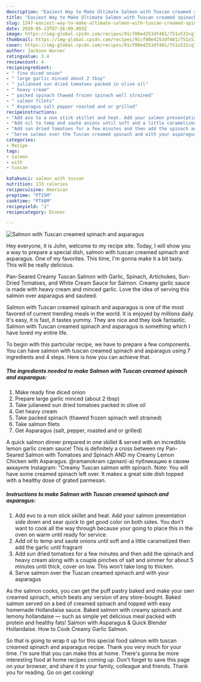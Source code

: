 ```yaml
---
description: "Easiest Way to Make Ultimate Salmon with Tuscan creamed spinach and asparagus"
title: "Easiest Way to Make Ultimate Salmon with Tuscan creamed spinach and asparagus"
slug: 1247-easiest-way-to-make-ultimate-salmon-with-tuscan-creamed-spinach-and-asparagus
date: 2020-05-13T07:56:09.093Z
image: https://img-global.cpcdn.com/recipes/91cf00e4253df401/751x532cq70/salmon-with-tuscan-creamed-spinach-and-asparagus-recipe-main-photo.jpg
thumbnail: https://img-global.cpcdn.com/recipes/91cf00e4253df401/751x532cq70/salmon-with-tuscan-creamed-spinach-and-asparagus-recipe-main-photo.jpg
cover: https://img-global.cpcdn.com/recipes/91cf00e4253df401/751x532cq70/salmon-with-tuscan-creamed-spinach-and-asparagus-recipe-main-photo.jpg
author: Jackson Warner
ratingvalue: 3.4
reviewcount: 4
recipeingredient:
- " fine diced onion"
- " large garlic minced about 2 tbsp"
- " julianeed sun dried tomatoes packed in olive oil"
- " heavy cream"
- " packed spinach thawed frozen spinach well strained"
- " salmon filets"
- " Asparagus salt pepper roasted and or grilled"
recipeinstructions:
- "Add evo to a non stick skillet and heat. Add your salmon presentation side down and sear quick to get good color on both sides. You don’t want to cook all the way through because your going to place this in the oven on warm until ready for service."
- "Add oil to temp and sauté onions until soft and a little caramelized then add the garlic until fragrant"
- "Add sun dried tomatoes for a few minutes and then add the spinach and heavy cream along with a couple pinches of salt and simmer for about 5 minutes until thick, cover on low. This won’t take long to thicken."
- "Serve salmon over the Tuscan creamed spinach and with your asparagus"
categories:
- Recipe
tags:
- salmon
- with
- tuscan

katakunci: salmon with tuscan 
nutrition: 133 calories
recipecuisine: American
preptime: "PT25M"
cooktime: "PT48M"
recipeyield: "1"
recipecategory: Dinner

---
```



![Salmon with Tuscan creamed spinach and asparagus](https://img-global.cpcdn.com/recipes/91cf00e4253df401/751x532cq70/salmon-with-tuscan-creamed-spinach-and-asparagus-recipe-main-photo.jpg)

Hey everyone, it is John, welcome to my recipe site. Today, I will show you a way to prepare a special dish, salmon with tuscan creamed spinach and asparagus. One of my favorites. This time, I'm gonna make it a bit tasty. This will be really delicious.

Pan-Seared Creamy Tuscan Salmon with Garlic, Spinach, Artichokes, Sun-Dried Tomatoes, and White Cream Sauce for Salmon. Creamy garlic sauce is made with heavy cream and minced garlic. Love the idea of serving this salmon over asparagus and sauteed.

Salmon with Tuscan creamed spinach and asparagus is one of the most favored of current trending meals in the world. It is enjoyed by millions daily. It's easy, it is fast, it tastes yummy. They are nice and they look fantastic. Salmon with Tuscan creamed spinach and asparagus is something which I have loved my entire life.


To begin with this particular recipe, we have to prepare a few components. You can have salmon with tuscan creamed spinach and asparagus using 7 ingredients and 4 steps. Here is how you can achieve that.

<!--inarticleads1-->

##### The ingredients needed to make Salmon with Tuscan creamed spinach and asparagus:

1. Make ready  fine diced onion
1. Prepare  large garlic minced (about 2 tbsp)
1. Take  julianeed sun dried tomatoes packed in olive oil
1. Get  heavy cream
1. Take  packed spinach (thawed frozen spinach well strained)
1. Take  salmon filets
1. Get  Asparagus (salt, pepper, roasted and or grilled)


A quick salmon dinner prepared in one skillet &amp; served with an incredible lemon garlic cream sauce! This is definitely a cross between my Pan-Seared Salmon with Tomatoes and Spinach AND my Creamy Lemon Chicken with Asparagus. @ramanokram сделал(-а) публикацию в своем аккаунте Instagram: &#34;Creamy Tuscan salmon with spinach. Note: You will have some creamed spinach left over. It makes a great side dish topped with a healthy dose of grated parmesan. 

<!--inarticleads2-->

##### Instructions to make Salmon with Tuscan creamed spinach and asparagus:

1. Add evo to a non stick skillet and heat. Add your salmon presentation side down and sear quick to get good color on both sides. You don’t want to cook all the way through because your going to place this in the oven on warm until ready for service.
1. Add oil to temp and sauté onions until soft and a little caramelized then add the garlic until fragrant
1. Add sun dried tomatoes for a few minutes and then add the spinach and heavy cream along with a couple pinches of salt and simmer for about 5 minutes until thick, cover on low. This won’t take long to thicken.
1. Serve salmon over the Tuscan creamed spinach and with your asparagus


As the salmon cooks, you can get the puff pastry baked and make your own creamed spinach, which beats any version of any store-bought. Baked salmon served on a bed of creamed spinach and topped with easy homemade Hollandaise sauce. Baked salmon with creamy spinach and lemony hollandaise — such as simple yet delicious meal packed with protein and healthy fats! Salmon with Asparagus &amp; Quick Blender Hollandaise. How to Cook Creamy Garlic Salmon. 

So that is going to wrap it up for this special food salmon with tuscan creamed spinach and asparagus recipe. Thank you very much for your time. I'm sure that you can make this at home. There's gonna be more interesting food at home recipes coming up. Don't forget to save this page on your browser, and share it to your family, colleague and friends. Thank you for reading. Go on get cooking!
